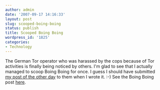 ```yaml
---
author: admin
date: '2007-09-17 14:16:33'
layout: post
slug: scooped-boing-boing
status: publish
title: Scooped Boing Boing
wordpress_id: '1825'
categories:
- Technology
---
```


The German Tor operator who was harassed by the cops because of Tor
activities is finally being noticed by others. I'm glad to see that I
actually managed to scoop Boing Boing for once. I guess I should have
submitted [my post of the other
day](http://www.arcanology.com/2007/09/15/it-can-be-dangerous-to-run-tor/)
to them when I wrote it. :-) See the Boing Boing post
[here](http://feeds.feedburner.com/~r/boingboing/iBag/~3/157425075/tor-anonymity-server.html).

